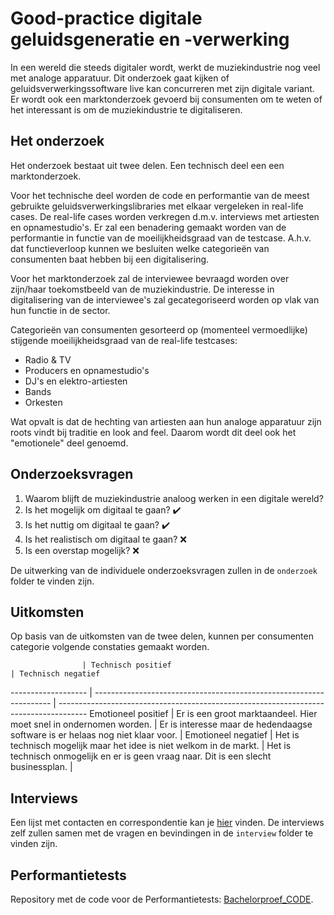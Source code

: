 # Good-practice digitale geluidsgeneratie en -verwerking

In een wereld die steeds digitaler wordt, werkt de muziekindustrie nog veel met analoge apparatuur. Dit onderzoek gaat kijken of geluidsverwerkingssoftware live kan concurreren met zijn digitale variant. Er wordt ook een marktonderzoek gevoerd bij consumenten om te weten of het interessant is om de muziekindustrie te digitaliseren.

## Het onderzoek

Het onderzoek bestaat uit twee delen. Een technisch deel een een marktonderzoek.

Voor het technische deel worden de code en performantie van de meest gebruikte geluidsverwerkingslibraries met elkaar vergeleken in real-life cases. De real-life cases worden verkregen d.m.v. interviews met artiesten en opnamestudio's. Er zal een benadering gemaakt worden van de performantie in functie van de moeilijkheidsgraad van de testcase. A.h.v. dat functieverloop kunnen we besluiten welke categorieën van consumenten baat hebben bij een digitalisering.

Voor het marktonderzoek zal de interviewee bevraagd worden over zijn/haar toekomstbeeld van de muziekindustrie. De interesse in digitalisering van de interviewee's zal gecategoriseerd worden op vlak van hun functie in de sector.

Categorieën van consumenten gesorteerd op (momenteel vermoedlijke) stijgende moeilijkheidsgraad van de real-life testcases:

- Radio & TV
- Producers en opnamestudio's
- DJ's en elektro-artiesten
- Bands
- Orkesten

Wat opvalt is dat de hechting van artiesten aan hun analoge apparatuur zijn roots vindt bij traditie en look and feel. Daarom wordt dit deel ook het "emotionele" deel genoemd.

## Onderzoeksvragen

1. Waarom blijft de muziekindustrie analoog werken in een digitale wereld?
2. Is het mogelijk om digitaal te gaan? :heavy_check_mark:
3. Is het nuttig om digitaal te gaan? :heavy_check_mark:
4. Is het realistisch om digitaal te gaan? :x:
5. Is een overstap mogelijk? :x:

De uitwerking van de individuele onderzoeksvragen zullen in de `onderzoek` folder te vinden zijn.

## Uitkomsten

Op basis van de uitkomsten van de twee delen, kunnen per consumenten categorie volgende constaties gemaakt worden.

```
                | Technisch positief                                                  | Technisch negatief
```

------------------- | ------------------------------------------------------------------- | ------------------------------------------------------------------------------------- Emotioneel positief | Er is een groot marktaandeel. Hier moet snel in ondernomen worden. | Er is interesse maar de hedendaagse software is er helaas nog niet klaar voor. | Emotioneel negatief | Het is technisch mogelijk maar het idee is niet welkom in de markt. | Het is technisch onmogelijk en er is geen vraag naar. Dit is een slecht businessplan. |

## Interviews

Een lijst met contacten en correspondentie kan je [hier](https://docs.google.com/spreadsheets/d/13jllLi1w7k36I3Nq2fS3aZIZLTY7PYAhT_x1JMXbDmg/edit?usp=sharing) vinden. De interviews zelf zullen samen met de vragen en bevindingen in de `interview` folder te vinden zijn.

## Performantietests

Repository met de code voor de Performantietests: [Bachelorproef_CODE](https://github.com/VictorVanWeyenberg/Bachelorproef_CODE).
